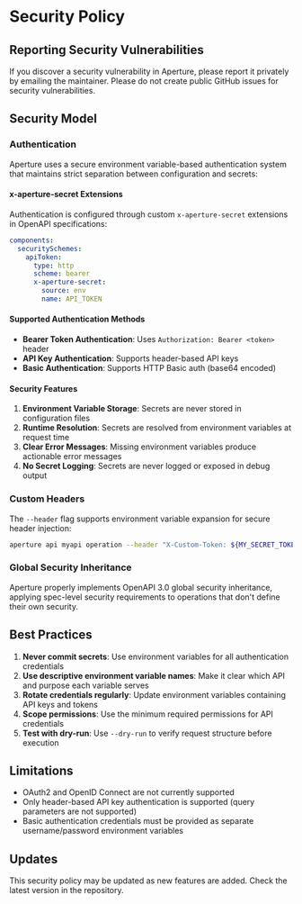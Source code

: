 # Security Policy

## Reporting Security Vulnerabilities

If you discover a security vulnerability in Aperture, please report it privately by emailing the maintainer. Please do not create public GitHub issues for security vulnerabilities.

## Security Model

### Authentication

Aperture uses a secure environment variable-based authentication system that maintains strict separation between configuration and secrets:

#### x-aperture-secret Extensions

Authentication is configured through custom `x-aperture-secret` extensions in OpenAPI specifications:

```yaml
components:
  securitySchemes:
    apiToken:
      type: http
      scheme: bearer
      x-aperture-secret:
        source: env
        name: API_TOKEN
```

#### Supported Authentication Methods

- **Bearer Token Authentication**: Uses `Authorization: Bearer <token>` header
- **API Key Authentication**: Supports header-based API keys
- **Basic Authentication**: Supports HTTP Basic auth (base64 encoded)

#### Security Features

1. **Environment Variable Storage**: Secrets are never stored in configuration files
2. **Runtime Resolution**: Secrets are resolved from environment variables at request time
3. **Clear Error Messages**: Missing environment variables produce actionable error messages
4. **No Secret Logging**: Secrets are never logged or exposed in debug output

### Custom Headers

The `--header` flag supports environment variable expansion for secure header injection:

```bash
aperture api myapi operation --header "X-Custom-Token: ${MY_SECRET_TOKEN}"
```

### Global Security Inheritance

Aperture properly implements OpenAPI 3.0 global security inheritance, applying spec-level security requirements to operations that don't define their own security.

## Best Practices

1. **Never commit secrets**: Use environment variables for all authentication credentials
2. **Use descriptive environment variable names**: Make it clear which API and purpose each variable serves
3. **Rotate credentials regularly**: Update environment variables containing API keys and tokens
4. **Scope permissions**: Use the minimum required permissions for API credentials
5. **Test with dry-run**: Use `--dry-run` to verify request structure before execution

## Limitations

- OAuth2 and OpenID Connect are not currently supported
- Only header-based API key authentication is supported (query parameters are not supported)
- Basic authentication credentials must be provided as separate username/password environment variables

## Updates

This security policy may be updated as new features are added. Check the latest version in the repository.